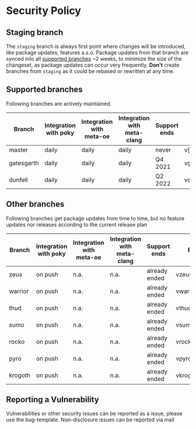 # Security Policy

## Staging branch

The `staging` branch is always first point where changes will be introduced, like package updates, features a.s.o.
Package updates from that branch are synced into all [supported branches](#supported-branches) ~2 weeks, to minimize the
size of the changeset, as package updates can occur very frequently.
**Don't** create branches from `staging` as it could be rebased or rewritten at any time.

## Supported branches

Following branches are actively maintained.

| Branch     | Integration with poky | Integration with meta-oe | Integration with meta-clang | Support ends | Release tag           |
| ---------- | --------------------- | ------------------------ | --------------------------- | ------------ | --------------------- |
| master     | daily                 | daily                    | daily                       | never        | v[VERSION]            |
| gatesgarth | daily                 | daily                    | daily                       | Q4 2021      | vgatesgarth_[VERSION] |
| dunfell    | daily                 | daily                    | daily                       | Q2 2022      | vdunfell_[VERSION]    |

## Other branches

Following branches get package updates from time to time, but no feature updates nor releases according to the current release plan

| Branch  | Integration with poky | Integration with meta-oe | Integration with meta-clang | Support ends  | Release tag        |
| ------- | --------------------- | ------------------------ | --------------------------- | ------------- | ------------------ |
| zeus    | on push               | n.a.                     | n.a.                        | already ended | vzeus_[VERSION]    |
| warrior | on push               | n.a.                     | n.a.                        | already ended | vwarrior_[VERSION] |
| thud    | on push               | n.a.                     | n.a.                        | already ended | vthud_[VERSION]    |
| sumo    | on push               | n.a.                     | n.a.                        | already ended | vsumo_[VERSION]    |
| rocko   | on push               | n.a.                     | n.a.                        | already ended | vrocko_[VERSION]   |
| pyro    | on push               | n.a.                     | n.a.                        | already ended | vpyro_[VERSION]    |
| krogoth | on push               | n.a.                     | n.a.                        | already ended | vkrogoth_[VERSION] |

## Reporting a Vulnerability

Vulnerabilities or other security issues can be reported as a issue, please use the bug-template.
Non-disclosure issues can be reported via mail
